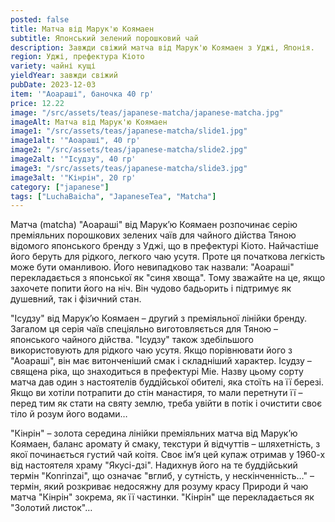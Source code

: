 ```yaml
---
posted: false
title: Матча від Марук'ю Коямаен
subtitle: Японський зелений порошковий чай
description: Завжди свіжий матча від Марук'ю Коямаен з Уджі, Японія.
region: Уджі, префектура Кіото
variety: чайні кущі
yieldYear: завжди свіжий
pubDate: 2023-12-03
item: '"Аоараші", баночка 40 гр'
price: 12.22
image: "/src/assets/teas/japanese-matcha/japanese-matcha.jpg"
imageAlt: Матча від Марук'ю Коямаен
image1: "/src/assets/teas/japanese-matcha/slide1.jpg"
image1alt: '"Аоараші", 40 гр'
image2: "/src/assets/teas/japanese-matcha/slide2.jpg"
image2alt: '"Ісудзу", 40 гр'
image3: "/src/assets/teas/japanese-matcha/slide3.jpg"
image3alt: '"Кінрін", 20 гр'
category: ["japanese"]
tags: ["LuchaBaicha", "JapaneseTea", "Matcha"]
---
```


Матча (matcha) "Аоараші" від Марук’ю Коямаен розпочинає серію преміяльних порошкових зелених чаїв для чайного дійства Тяною відомого японського бренду з Уджі, що в префектурі Кіото. Найчастіше його беруть для рідкого, легкого чаю усутя. Проте ця початкова легкість може бути оманливою. Його невипадково так назвали: "Аоараші" перекладається з японської як "синя хвоща". Тому зважайте на це, якщо захочете попити його на ніч. Він чудово бадьорить і підтримує як душевний, так і фізичний стан.

"Ісудзу" від Марук’ю Коямаен – другий з преміяльної лінійки бренду. Загалом ця серія чаїв спеціяльно виготовляється для Тяною – японського чайного дійства. "Ісудзу" також здебільшого використовують для рідкого чаю усутя. Якщо порівнювати його з "Аоараші", він має витонченіший смак і складніший характер. Ісудзу – священа ріка, що знаходиться в префектурі Міе. Назву цьому сорту матча дав один з настоятелів буддійської обителі, яка стоїть на її березі. Якщо ви хотіли потрапити до стін манастиря, то мали перетнути її – перед тим як стати на святу землю, треба увійти в потік і очистити своє тіло й розум його водами…

"Кінрін" – золота середина лінійки преміяльних матча від Марук’ю Коямаен, баланс аромату й смаку, текстури й відчуттів – шляхетність, з якої починається густий чай коітя. Своє ім’я цей купаж отримав у 1960-х від настоятеля храму "Якусі-дзі". Надихнув його на те буддійський термін "Konrinzai", що означає "вглиб, у сутність, у нескінченність…" – термін, який розкриває недосяжну для розуму красу Природи й чаю матча "Кінрін" зокрема, як її частинки. "Кінрін" ще перекладається як "Золотий листок"…